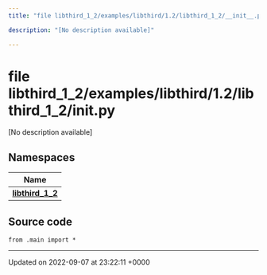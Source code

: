 ```yaml
---
title: "file libthird_1_2/examples/libthird/1.2/libthird_1_2/__init__.py"

description: "[No description available]"

---
```


# file libthird_1_2/examples/libthird/1.2/libthird_1_2/__init__.py

[No description available]

## Namespaces

| Name           |
| -------------- |
| **[libthird_1_2](/documentation/code/namespaces/namespacelibthird__1__2/)**  |




## Source code

```
from .main import *
```


-------------------------------

Updated on 2022-09-07 at 23:22:11 +0000
